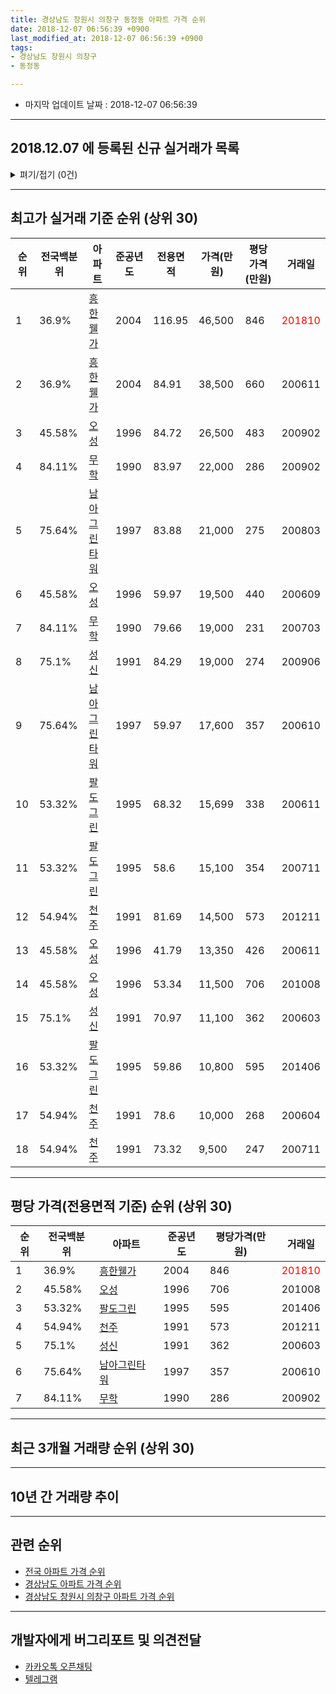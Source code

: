 ```yaml
---
title: 경상남도 창원시 의창구 동정동 아파트 가격 순위
date: 2018-12-07 06:56:39 +0900
last_modified_at: 2018-12-07 06:56:39 +0900
tags:
- 경상남도 창원시 의창구
- 동정동

---
```


* 마지막 업데이트 날짜 : 2018-12-07 06:56:39

---

## 2018.12.07 에 등록된 신규 실거래가 목록

<details>
<summary>펴기/접기 (0건)</summary>
<div markdown="1">

|아파트|전국백분위|준공년도|전용면적|가격(만원)|평당가격(만원)|거래일|
|---|---|---|---|---|---|---|
|없음|||||||


</div>
</details>

---

## 최고가 실거래 기준 순위 (상위 30)


|순위|전국백분위|아파트|준공년도|전용면적|가격(만원)|평당가격(만원)|거래일|
|---|---|---|---|---|---|---|---|
|1|36.9%|[흥한웰가](https://search.naver.com/search.naver?query=%EA%B2%BD%EC%83%81%EB%82%A8%EB%8F%84+%EC%B0%BD%EC%9B%90%EC%8B%9C+%EC%9D%98%EC%B0%BD%EA%B5%AC+%EB%8F%99%EC%A0%95%EB%8F%99+%ED%9D%A5%ED%95%9C%EC%9B%B0%EA%B0%80)|2004|116.95|46,500|846|<span style="color:red">201810</span>|
|2|36.9%|[흥한웰가](https://search.naver.com/search.naver?query=%EA%B2%BD%EC%83%81%EB%82%A8%EB%8F%84+%EC%B0%BD%EC%9B%90%EC%8B%9C+%EC%9D%98%EC%B0%BD%EA%B5%AC+%EB%8F%99%EC%A0%95%EB%8F%99+%ED%9D%A5%ED%95%9C%EC%9B%B0%EA%B0%80)|2004|84.91|38,500|660|200611|
|3|45.58%|[오성](https://search.naver.com/search.naver?query=%EA%B2%BD%EC%83%81%EB%82%A8%EB%8F%84+%EC%B0%BD%EC%9B%90%EC%8B%9C+%EC%9D%98%EC%B0%BD%EA%B5%AC+%EB%8F%99%EC%A0%95%EB%8F%99+%EC%98%A4%EC%84%B1)|1996|84.72|26,500|483|200902|
|4|84.11%|[무학](https://search.naver.com/search.naver?query=%EA%B2%BD%EC%83%81%EB%82%A8%EB%8F%84+%EC%B0%BD%EC%9B%90%EC%8B%9C+%EC%9D%98%EC%B0%BD%EA%B5%AC+%EB%8F%99%EC%A0%95%EB%8F%99+%EB%AC%B4%ED%95%99)|1990|83.97|22,000|286|200902|
|5|75.64%|[남아그린타워](https://search.naver.com/search.naver?query=%EA%B2%BD%EC%83%81%EB%82%A8%EB%8F%84+%EC%B0%BD%EC%9B%90%EC%8B%9C+%EC%9D%98%EC%B0%BD%EA%B5%AC+%EB%8F%99%EC%A0%95%EB%8F%99+%EB%82%A8%EC%95%84%EA%B7%B8%EB%A6%B0%ED%83%80%EC%9B%8C)|1997|83.88|21,000|275|200803|
|6|45.58%|[오성](https://search.naver.com/search.naver?query=%EA%B2%BD%EC%83%81%EB%82%A8%EB%8F%84+%EC%B0%BD%EC%9B%90%EC%8B%9C+%EC%9D%98%EC%B0%BD%EA%B5%AC+%EB%8F%99%EC%A0%95%EB%8F%99+%EC%98%A4%EC%84%B1)|1996|59.97|19,500|440|200609|
|7|84.11%|[무학](https://search.naver.com/search.naver?query=%EA%B2%BD%EC%83%81%EB%82%A8%EB%8F%84+%EC%B0%BD%EC%9B%90%EC%8B%9C+%EC%9D%98%EC%B0%BD%EA%B5%AC+%EB%8F%99%EC%A0%95%EB%8F%99+%EB%AC%B4%ED%95%99)|1990|79.66|19,000|231|200703|
|8|75.1%|[성신](https://search.naver.com/search.naver?query=%EA%B2%BD%EC%83%81%EB%82%A8%EB%8F%84+%EC%B0%BD%EC%9B%90%EC%8B%9C+%EC%9D%98%EC%B0%BD%EA%B5%AC+%EB%8F%99%EC%A0%95%EB%8F%99+%EC%84%B1%EC%8B%A0)|1991|84.29|19,000|274|200906|
|9|75.64%|[남아그린타워](https://search.naver.com/search.naver?query=%EA%B2%BD%EC%83%81%EB%82%A8%EB%8F%84+%EC%B0%BD%EC%9B%90%EC%8B%9C+%EC%9D%98%EC%B0%BD%EA%B5%AC+%EB%8F%99%EC%A0%95%EB%8F%99+%EB%82%A8%EC%95%84%EA%B7%B8%EB%A6%B0%ED%83%80%EC%9B%8C)|1997|59.97|17,600|357|200610|
|10|53.32%|[팔도그린](https://search.naver.com/search.naver?query=%EA%B2%BD%EC%83%81%EB%82%A8%EB%8F%84+%EC%B0%BD%EC%9B%90%EC%8B%9C+%EC%9D%98%EC%B0%BD%EA%B5%AC+%EB%8F%99%EC%A0%95%EB%8F%99+%ED%8C%94%EB%8F%84%EA%B7%B8%EB%A6%B0)|1995|68.32|15,699|338|200611|
|11|53.32%|[팔도그린](https://search.naver.com/search.naver?query=%EA%B2%BD%EC%83%81%EB%82%A8%EB%8F%84+%EC%B0%BD%EC%9B%90%EC%8B%9C+%EC%9D%98%EC%B0%BD%EA%B5%AC+%EB%8F%99%EC%A0%95%EB%8F%99+%ED%8C%94%EB%8F%84%EA%B7%B8%EB%A6%B0)|1995|58.6|15,100|354|200711|
|12|54.94%|[천주](https://search.naver.com/search.naver?query=%EA%B2%BD%EC%83%81%EB%82%A8%EB%8F%84+%EC%B0%BD%EC%9B%90%EC%8B%9C+%EC%9D%98%EC%B0%BD%EA%B5%AC+%EB%8F%99%EC%A0%95%EB%8F%99+%EC%B2%9C%EC%A3%BC)|1991|81.69|14,500|573|201211|
|13|45.58%|[오성](https://search.naver.com/search.naver?query=%EA%B2%BD%EC%83%81%EB%82%A8%EB%8F%84+%EC%B0%BD%EC%9B%90%EC%8B%9C+%EC%9D%98%EC%B0%BD%EA%B5%AC+%EB%8F%99%EC%A0%95%EB%8F%99+%EC%98%A4%EC%84%B1)|1996|41.79|13,350|426|200611|
|14|45.58%|[오성](https://search.naver.com/search.naver?query=%EA%B2%BD%EC%83%81%EB%82%A8%EB%8F%84+%EC%B0%BD%EC%9B%90%EC%8B%9C+%EC%9D%98%EC%B0%BD%EA%B5%AC+%EB%8F%99%EC%A0%95%EB%8F%99+%EC%98%A4%EC%84%B1)|1996|53.34|11,500|706|201008|
|15|75.1%|[성신](https://search.naver.com/search.naver?query=%EA%B2%BD%EC%83%81%EB%82%A8%EB%8F%84+%EC%B0%BD%EC%9B%90%EC%8B%9C+%EC%9D%98%EC%B0%BD%EA%B5%AC+%EB%8F%99%EC%A0%95%EB%8F%99+%EC%84%B1%EC%8B%A0)|1991|70.97|11,100|362|200603|
|16|53.32%|[팔도그린](https://search.naver.com/search.naver?query=%EA%B2%BD%EC%83%81%EB%82%A8%EB%8F%84+%EC%B0%BD%EC%9B%90%EC%8B%9C+%EC%9D%98%EC%B0%BD%EA%B5%AC+%EB%8F%99%EC%A0%95%EB%8F%99+%ED%8C%94%EB%8F%84%EA%B7%B8%EB%A6%B0)|1995|59.86|10,800|595|201406|
|17|54.94%|[천주](https://search.naver.com/search.naver?query=%EA%B2%BD%EC%83%81%EB%82%A8%EB%8F%84+%EC%B0%BD%EC%9B%90%EC%8B%9C+%EC%9D%98%EC%B0%BD%EA%B5%AC+%EB%8F%99%EC%A0%95%EB%8F%99+%EC%B2%9C%EC%A3%BC)|1991|78.6|10,000|268|200604|
|18|54.94%|[천주](https://search.naver.com/search.naver?query=%EA%B2%BD%EC%83%81%EB%82%A8%EB%8F%84+%EC%B0%BD%EC%9B%90%EC%8B%9C+%EC%9D%98%EC%B0%BD%EA%B5%AC+%EB%8F%99%EC%A0%95%EB%8F%99+%EC%B2%9C%EC%A3%BC)|1991|73.32|9,500|247|200711|


---

## 평당 가격(전용면적 기준) 순위 (상위 30)


|순위|전국백분위|아파트|준공년도|평당가격(만원)|거래일|
|---|---|---|---|---|---|
|1|36.9%|[흥한웰가](https://search.naver.com/search.naver?query=%EA%B2%BD%EC%83%81%EB%82%A8%EB%8F%84+%EC%B0%BD%EC%9B%90%EC%8B%9C+%EC%9D%98%EC%B0%BD%EA%B5%AC+%EB%8F%99%EC%A0%95%EB%8F%99+%ED%9D%A5%ED%95%9C%EC%9B%B0%EA%B0%80)|2004|846|<span style="color:red">201810</span>|
|2|45.58%|[오성](https://search.naver.com/search.naver?query=%EA%B2%BD%EC%83%81%EB%82%A8%EB%8F%84+%EC%B0%BD%EC%9B%90%EC%8B%9C+%EC%9D%98%EC%B0%BD%EA%B5%AC+%EB%8F%99%EC%A0%95%EB%8F%99+%EC%98%A4%EC%84%B1)|1996|706|201008|
|3|53.32%|[팔도그린](https://search.naver.com/search.naver?query=%EA%B2%BD%EC%83%81%EB%82%A8%EB%8F%84+%EC%B0%BD%EC%9B%90%EC%8B%9C+%EC%9D%98%EC%B0%BD%EA%B5%AC+%EB%8F%99%EC%A0%95%EB%8F%99+%ED%8C%94%EB%8F%84%EA%B7%B8%EB%A6%B0)|1995|595|201406|
|4|54.94%|[천주](https://search.naver.com/search.naver?query=%EA%B2%BD%EC%83%81%EB%82%A8%EB%8F%84+%EC%B0%BD%EC%9B%90%EC%8B%9C+%EC%9D%98%EC%B0%BD%EA%B5%AC+%EB%8F%99%EC%A0%95%EB%8F%99+%EC%B2%9C%EC%A3%BC)|1991|573|201211|
|5|75.1%|[성신](https://search.naver.com/search.naver?query=%EA%B2%BD%EC%83%81%EB%82%A8%EB%8F%84+%EC%B0%BD%EC%9B%90%EC%8B%9C+%EC%9D%98%EC%B0%BD%EA%B5%AC+%EB%8F%99%EC%A0%95%EB%8F%99+%EC%84%B1%EC%8B%A0)|1991|362|200603|
|6|75.64%|[남아그린타워](https://search.naver.com/search.naver?query=%EA%B2%BD%EC%83%81%EB%82%A8%EB%8F%84+%EC%B0%BD%EC%9B%90%EC%8B%9C+%EC%9D%98%EC%B0%BD%EA%B5%AC+%EB%8F%99%EC%A0%95%EB%8F%99+%EB%82%A8%EC%95%84%EA%B7%B8%EB%A6%B0%ED%83%80%EC%9B%8C)|1997|357|200610|
|7|84.11%|[무학](https://search.naver.com/search.naver?query=%EA%B2%BD%EC%83%81%EB%82%A8%EB%8F%84+%EC%B0%BD%EC%9B%90%EC%8B%9C+%EC%9D%98%EC%B0%BD%EA%B5%AC+%EB%8F%99%EC%A0%95%EB%8F%99+%EB%AC%B4%ED%95%99)|1990|286|200902|


---

## 최근 3개월 거래량 순위 (상위 30)


<div style="width:100%;">
    <canvas id="deal_count_ranking" height="250"></canvas>
</div>


<script>
new Chart(document.getElementById("deal_count_ranking"), {
    type: 'horizontalBar',
    data: {
        labels: ['오성', '흥한웰가'],
        datasets: [{
            label: '실거래 수',
            data: [2, 2],
            borderColor: "rgba(255, 0, 128, 1)",
            backgroundColor: "rgba(255, 0, 128, 0.5)",
            fill: false,
        }]
    },
    options: {
        responsive: true,
        title: {
            display: true,
            text: '최근 3개월 거래량 순위'
        },
        tooltips: {
            mode: 'index',
            intersect: false,
            callbacks: {
                title: function(tooltipItems, data) {
                    return "실거래 수:";
                },
                label: function(tooltipItem, data) {
                    return data.labels[tooltipItem.index] + ": " + tooltipItem.xLabel;
                }
            }
        },
        hover: {
            mode: 'nearest',
            intersect: true
        },
        scales: {
            xAxes: [{
                display: true,
                scaleLabel: {
                    display: true,
                    labelString: '실거래 수'
                },
                ticks: {
                    suggestedMin: 0,
                }
            }],
            yAxes: [{
                display: true,
                ticks: {
                    autoSkip: false,
                    callback: function(value, index, values) {
                        if (value.length > 15)
                            return value.substr(0, 13) + "...";
                        else
                            return value;
                    }
                },
                scaleLabel: {
                    display: false,
                }
            }]
        }
    }
});

</script>


---

## 10년 간 거래량 추이


<div style="width:100%;">
    <canvas id="deal_progress" height="250"></canvas>
</div>

<script>
new Chart(document.getElementById("deal_progress"), {
    type: 'line',
    data: {
        labels: ['200812','200901','200902','200903','200904','200905','200906','200907','200908','200909','200910','200911','200912','201001','201002','201003','201004','201005','201006','201007','201008','201009','201010','201011','201012','201101','201102','201103','201104','201105','201106','201107','201108','201109','201110','201111','201112','201201','201202','201203','201204','201205','201206','201207','201208','201209','201210','201211','201212','201301','201302','201303','201304','201305','201306','201307','201308','201309','201310','201311','201312','201401','201402','201403','201404','201405','201406','201407','201408','201409','201410','201411','201412','201501','201502','201503','201504','201505','201506','201507','201508','201509','201510','201511','201512','201601','201602','201603','201604','201605','201606','201607','201608','201609','201610','201611','201612','201701','201702','201703','201704','201705','201706','201707','201708','201709','201710','201711','201712','201801','201802','201803','201804','201805','201806','201807','201808','201809','201810','201811','201812'],
        datasets: [{
            label: '실거래 수',
            pointRadius: 1,
            data: [1, 5, 8, 10, 5, 5, 3, 5, 4, 5, 6, 10, 8, 11, 6, 10, 6, 10, 4, 7, 9, 9, 10, 8, 8, 10, 5, 11, 5, 0, 6, 2, 5, 1, 9, 3, 2, 3, 7, 5, 3, 3, 2, 2, 2, 1, 8, 4, 3, 3, 4, 5, 4, 7, 4, 3, 2, 4, 4, 5, 5, 9, 8, 8, 3, 6, 6, 3, 8, 4, 12, 8, 7, 11, 5, 8, 5, 4, 6, 5, 3, 10, 15, 7, 3, 6, 1, 2, 6, 3, 4, 3, 4, 4, 2, 4, 1, 0, 3, 6, 1, 2, 4, 2, 1, 0, 4, 2, 2, 4, 3, 3, 2, 1, 2, 0, 2, 2, 4, 0, 0],
            borderColor: "rgba(255, 201, 14, 1)",
            backgroundColor: "rgba(255, 201, 14, 0.5)",
            fill: true,
        }]
    },
    options: {
        responsive: true,
        title: {
            display: true,
            text: '10년간 거래량 추이'
        },
        tooltips: {
            mode: 'index',
            intersect: false,
        },
        hover: {
            mode: 'nearest',
            intersect: true
        },
        scales: {
            xAxes: [{
                display: true,
                scaleLabel: {
                    display: true,
                    labelString: '년/월'
                }
            }],
            yAxes: [{
                display: true,
                ticks: {
                    suggestedMin: 0,
                },
                scaleLabel: {
                    display: true,
                    labelString: '실거래 수'
                }
            }]
        }
    }
});

</script>


---

## 관련 순위

- [전국 아파트 가격 순위](https://inasie.github.io/apt-ranking/전국)
- [경상남도 아파트 가격 순위](https://inasie.github.io/apt-ranking/경상남도)
- [경상남도 창원시 의창구 아파트 가격 순위](https://inasie.github.io/apt-ranking/경상남도-창원시-의창구)


---

## 개발자에게 버그리포트 및 의견전달

- [카카오톡 오픈채팅](https://open.kakao.com/o/gLJUAP4)
- [텔레그램](https://t.me/inasie)

